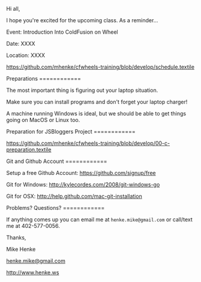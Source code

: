 Hi all,

I hope you're excited for the upcoming class. As a reminder...


Event: Introduction Into ColdFusion on Wheel

Date: XXXX

Location: XXXX


https://github.com/mhenke/cfwheels-training/blob/develop/schedule.textile


Preparations ============

The most important thing is figuring out your laptop situation.

Make sure you can install programs and don't forget your laptop
charger!

A machine running Windows is ideal, but we should be able to get things
going on MacOS or Linux too.


Preparation for JSBloggers Project ============

https://github.com/mhenke/cfwheels-training/blob/develop/00-c-preparation.textile


Git and Github Account ============

Setup a free Github Account: https://github.com/signup/free

Git for Windows: http://kylecordes.com/2008/git-windows-go

Git for OSX: http://help.github.com/mac-git-installation


Problems? Questions? ============

If anything comes up you can email me at `henke.mike@gmail.com` or
call/text me at 402-577-0056.


Thanks,



Mike Henke

henke.mike@gmail.com

http://www.henke.ws
